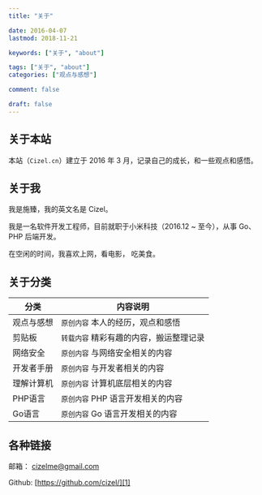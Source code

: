 ```yaml
---
title: "关于"

date: 2016-04-07
lastmod: 2018-11-21

keywords: ["关于", "about"]

tags: ["关于", "about"]
categories: ["观点与感想"]

comment: false

draft: false
---
```


## 关于本站

本站（`Cizel.cn`）建立于 2016 年 3 月，记录自己的成长，和一些观点和感悟。

## 关于我

我是施臻，我的英文名是 Cizel。

我是一名软件开发工程师，目前就职于小米科技（2016.12 ~ 至今），从事 Go、PHP 后端开发。

在空闲的时间，我喜欢上网，看电影， 吃美食。

## 关于分类

| 分类 | 内容说明 |
| --- | --- |
| 观点与感想 | `原创内容` 本人的经历，观点和感悟 |
| 剪贴板 | `转载内容` 精彩有趣的内容，搬运整理记录 |
| 网络安全 | `原创内容` 与网络安全相关的内容 |
| 开发者手册 | `原创内容` 与开发者相关的内容 |
| 理解计算机 | `原创内容` 计算机底层相关的内容 | 
| PHP语言 | `原创内容` PHP 语言开发相关的内容 |
| Go语言 | `原创内容` Go 语言开发相关的内容 |

## 各种链接

邮箱： cizelme@gmail.com

Github: [https://github.com/cizel/][1]

[1]:https://github.com/cizel
